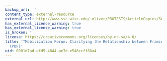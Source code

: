 ```yaml
---
backup_url: ''
content_type: external-resource
external_url: http://www.ssc.wisc.edu/~oliver/PROTESTS/ArticleCopies/SnowBenford2000ReplytoOliverJohnstonMoby.pdf
has_external_licence_warning: true
has_external_license_warning: true
is_broken: ''
license: https://creativecommons.org/licenses/by-nc-sa/4.0/
title: '"Mobilization Forum: Clarifying the Relationship between Framing and Ideology."
  (PDF)'
uid: 0901d7ad-efd5-4844-ae7d-e546ccff88a4
---
```

